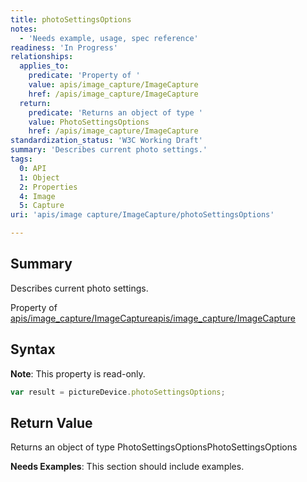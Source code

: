 ```yaml
---
title: photoSettingsOptions
notes:
  - 'Needs example, usage, spec reference'
readiness: 'In Progress'
relationships:
  applies_to:
    predicate: 'Property of '
    value: apis/image_capture/ImageCapture
    href: /apis/image_capture/ImageCapture
  return:
    predicate: 'Returns an object of type '
    value: PhotoSettingsOptions
    href: /apis/image_capture/ImageCapture
standardization_status: 'W3C Working Draft'
summary: 'Describes current photo settings.'
tags:
  0: API
  1: Object
  2: Properties
  4: Image
  5: Capture
uri: 'apis/image capture/ImageCapture/photoSettingsOptions'

---
```

## Summary

Describes current photo settings.

Property of [apis/image\_capture/ImageCapture](/apis/image_capture/ImageCapture)[apis/image\_capture/ImageCapture](/apis/image_capture/ImageCapture)

## Syntax

**Note**: This property is read-only.

``` js
var result = pictureDevice.photoSettingsOptions;
```

## Return Value

Returns an object of type PhotoSettingsOptionsPhotoSettingsOptions

**Needs Examples**: This section should include examples.

